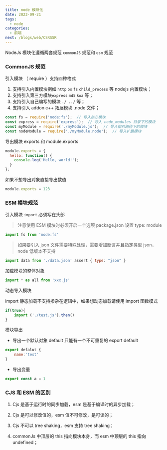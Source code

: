 ```yaml
---
title: node 模块化
date: 2023-09-21
tags:
  - node
categories:
  - 前端
next: /blogs/web/CSRSSR
---
```


NodeJs 模块化遵循两套规范 `commonJS` 规范和 `esm` 规范

### CommonJS 规范

引入模块 （ require ）支持四种格式

1. 支持引入内置模块例如 `http` `os` `fs` `child_process` 等 nodejs 内置模块；
2. 支持引入第三方模块`express` `md5` `koa` 等；
3. 支持引入自己编写的模块 `./ ../` 等；
4. 支持引入 addon c++ 拓展模块 .node 文件；

```javascript
const fs = require('node:fs');  // 导入核心模块
const express = require('express');  // 导入 node_modules 目录下的模块
const myModule = require('./myModule.js');  // 导入相对路径下的模块
const nodeModule = require('./myModule.node');  // 导入扩展模块
```



导出模块 exports 和 module.exports

```js
module.exports = {
  hello: function() {
    console.log('Hello, world!');
  }
};
```



如果不想导出对象直接导出数值

```js
module.exports = 123
```



### ESM 模块规范

引入模块 `import` 必须写在头部

> 注意使用 ESM 模块时必须开启一个选项 package.json 设置 type: module

```js
import fs from 'node:fs'
```

> 如果要引入 json 文件需要特殊处理，需要增加断言并且指定类型 json， node 低版本不支持

```js
import data from './data.json' assert { type: "json" }
```



加载模块的整体对象

```js
import * as all from 'xxx.js'
```



动态导入模块

import 静态加载不支持掺杂在逻辑中，如果想动态加载请使用 import 函数模式

```js
if(true){
	import ('./test.js').then()
}
```



模块导出

- 导出一个默认对象 default 只能有一个不可重复的 export default

```js
export defalut {
	name:'test'
}
```

- 导出变量

```js
export const a = 1
```



### CJS 和 ESM 的区别

1. Cjs 是基于运行时的同步加载，esm 是基于编译时的异步加载；

2. Cjs 是可以修改值的，esm 值不可修改，是可读的；

3. Cjs 不可以 tree shaking，esm 支持 tree shaking；

4. commonJs 中顶层的 this 指向模块本身，而 esm 中顶层的 this 指向undefined；

   